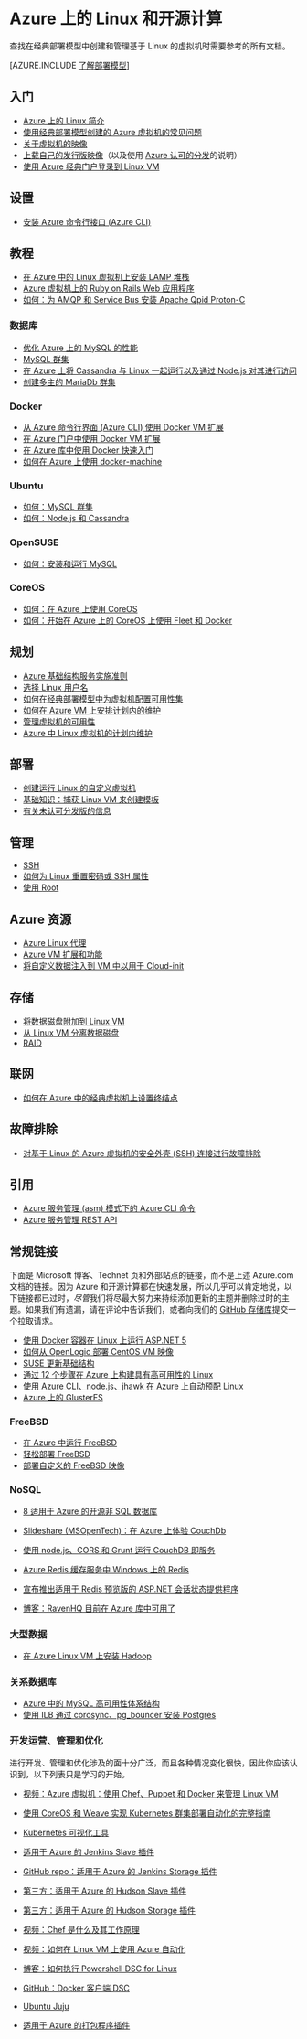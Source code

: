 <properties
	pageTitle="Azure 上的 Linux 和开源计算 | Azure"
	description="列出 Azure 上的 Linux 和开源计算文章，包括基本的 Linux 用法、一些关于在 Azure 上运行或上载 Linux 映像的基本概念，以及关于特定技术或优化的其他内容。"
	services="virtual-machines-linux"
	documentationCenter=""
	authors="squillace"
	manager="timlt"
	editor="tysonn"
	tags="azure-resource-manager,azure-service-management"/>

<tags
	ms.service="virtual-machines-linux"
	ms.date="05/10/2016"
	wacn.date="06/13/2016"/>



# Azure 上的 Linux 和开源计算

查找在经典部署模型中创建和管理基于 Linux 的虚拟机时需要参考的所有文档。

[AZURE.INCLUDE [了解部署模型](../includes/learn-about-deployment-models-both-include.md)]

## 入门
- [Azure 上的 Linux 简介](/documentation/articles/virtual-machines-linux-intro-on-azure)
- [使用经典部署模型创建的 Azure 虚拟机的常见问题](/documentation/articles/virtual-machines-linux-classic-faq)
- [关于虚拟机的映像](/documentation/articles/virtual-machines-linux-classic-about-images)
- [上载自己的发行版映像](/documentation/articles/virtual-machines-linux-classic-create-upload-vhd)（以及使用 [Azure 认可的分发](/documentation/articles/virtual-machines-linux-endorsed-distros)的说明）
- [使用 Azure 经典门户登录到 Linux VM](/documentation/articles/virtual-machines-linux-classic-log-on)

## 设置

- [安装 Azure 命令行接口 (Azure CLI)](/documentation/articles/xplat-cli-install)


## 教程

- [在 Azure 中的 Linux 虚拟机上安装 LAMP 堆栈](/documentation/articles/virtual-machines-linux-install-lamp-stack)
- [Azure 虚拟机上的 Ruby on Rails Web 应用程序](/documentation/articles/virtual-machines-linux-classic-ruby-rails-web-app)
- [如何：为 AMQP 和 Service Bus 安装 Apache Qpid Proton-C](/documentation/articles/service-bus-amqp-apache)

### 数据库
- [优化 Azure 上的 MySQL 的性能](/documentation/articles/virtual-machines-linux-classic-optimize-mysql)
- [MySQL 群集](/documentation/articles/virtual-machines-linux-classic-mysql-cluster)
- [在 Azure 上将 Cassandra 与 Linux 一起运行以及通过 Node.js 对其进行访问](/documentation/articles/virtual-machines-linux-classic-cassandra-nodejs)
- [创建多主的 MariaDb 群集](/documentation/articles/virtual-machines-linux-classic-mariadb-mysql-cluster)

### Docker
- [从 Azure 命令行界面 (Azure CLI) 使用 Docker VM 扩展](/documentation/articles/virtual-machines-linux-classic-cli-use-docker)
- [在 Azure 门户中使用 Docker VM 扩展](/documentation/articles/virtual-machines-linux-classic-portal-use-docker)
- [在 Azure 库中使用 Docker 快速入门](/documentation/articles/virtual-machines-linux-classic-docker-quickstart)
- [如何在 Azure 上使用 docker-machine](/documentation/articles/virtual-machines-linux-classic-docker-machine)

### Ubuntu
- [如何：MySQL 群集](/documentation/articles/virtual-machines-linux-classic-mysql-cluster)
- [如何：Node.js 和 Cassandra](/documentation/articles/virtual-machines-linux-classic-cassandra-nodejs)

### OpenSUSE
- [如何：安装和运行 MySQL](/documentation/articles/virtual-machines-linux-classic-mysql-on-opensuse)

### CoreOS
- [如何：在 Azure 上使用 CoreOS](/documentation/articles/virtual-machines-linux-classic-coreos-howto)
- [如何：开始在 Azure 上的 CoreOS 上使用 Fleet 和 Docker](/documentation/articles/virtual-machines-linux-classic-coreos-fleet-get-started)


## 规划
- [Azure 基础结构服务实施准则](/documentation/articles/virtual-machines-linux-infrastructure-service-guidelines)
- [选择 Linux 用户名](/documentation/articles/virtual-machines-linux-usernames)
- [如何在经典部署模型中为虚拟机配置可用性集](/documentation/articles/virtual-machines-linux-classic-configure-availability)
- [如何在 Azure VM 上安排计划内的维护](/documentation/articles/virtual-machines-linux-planned-maintenance-schedule)
- [管理虚拟机的可用性](/documentation/articles/virtual-machines-linux-manage-availability)
- [Azure 中 Linux 虚拟机的计划内维护](/documentation/articles/virtual-machines-linux-planned-maintenance)


## 部署
- [创建运行 Linux 的自定义虚拟机](/documentation/articles/virtual-machines-linux-classic-createportal)
- [基础知识：捕获 Linux VM 来创建模板](/documentation/articles/virtual-machines-linux-classic-capture-image)
- [有关未认可分发版的信息](/documentation/articles/virtual-machines-linux-create-upload-generic)


## 管理

- [SSH](/documentation/articles/virtual-machines-linux-ssh-from-linux)
- [如何为 Linux 重置密码或 SSH 属性](/documentation/articles/virtual-machines-linux-classic-reset-access)
- [使用 Root](/documentation/articles/virtual-machines-linux-use-root-privileges)


## Azure 资源

- [Azure Linux 代理](/documentation/articles/virtual-machines-linux-agent-user-guide)
- [Azure VM 扩展和功能](/documentation/articles/virtual-machines-windows-extensions-features)
- [将自定义数据注入到 VM 中以用于 Cloud-init](/documentation/articles/virtual-machines-windows-classic-inject-custom-data)


## 存储

- [将数据磁盘附加到 Linux VM](/documentation/articles/virtual-machines-linux-classic-attach-disk)
- [从 Linux VM 分离数据磁盘](/documentation/articles/virtual-machines-linux-classic-detach-disk)
- [RAID](/documentation/articles/virtual-machines-linux-configure-raid)


## 联网
- [如何在 Azure 中的经典虚拟机上设置终结点](/documentation/articles/virtual-machines-linux-classic-setup-endpoints)


## 故障排除
- [对基于 Linux 的 Azure 虚拟机的安全外壳 (SSH) 连接进行故障排除](/documentation/articles/virtual-machines-linux-troubleshoot-ssh-connection)


## 引用

- [Azure 服务管理 (asm) 模式下的 Azure CLI 命令](/documentation/articles/virtual-machines-command-line-tools)
- [Azure 服务管理 REST API](https://msdn.microsoft.com/zh-cn/library/azure/ee460799.aspx)




## 常规链接
下面是 Microsoft 博客、Technet 页和外部站点的链接，而不是上述 Azure.com 文档的链接。因为 Azure 和开源计算都在快速发展，所以几乎可以肯定地说，以下链接都已过时，*尽管*我们将尽最大努力来持续添加更新的主题并删除过时的主题。如果我们有遗漏，请在评论中告诉我们，或者向我们的 [GitHub 存储库](https://github.com/wacn/techcontent)提交一个拉取请求。

- [使用 Docker 容器在 Linux 上运行 ASP.NET 5](http://blogs.msdn.com/b/webdev/archive/2015/01/14/running-asp-net-5-applications-in-linux-containers-with-docker.aspx)
- [如何从 OpenLogic 部署 CentOS VM 映像](https://azure.microsoft.com/blog/2013/01/11/deploying-openlogic-centos-images-on-windows-azure-virtual-machines/)
- [SUSE 更新基础结构](https://forums.suse.com/showthread.php?5622-New-Update-Infrastructure)
- [通过 12 个步骤在 Azure 上构建具有高可用性的 Linux](http://blogs.technet.com/b/keithmayer/archive/2014/10/03/quick-start-guide-building-highly-available-linux-servers-in-the-cloud-on-microsoft-azure.aspx)
- [使用 Azure CLI、node.js、jhawk 在 Azure 上自动预配 Linux](http://blogs.technet.com/b/keithmayer/archive/2014/11/24/step-by-step-automated-provisioning-for-linux-in-the-cloud-with-microsoft-azure-xplat-cli-json-and-node-js-part-1.aspx)
- [Azure 上的 GlusterFS](http://dastouri.azurewebsites.net/gluster-on-azure-part-1/)

### FreeBSD
- [在 Azure 中运行 FreeBSD](https://azure.microsoft.com/blog/2014/05/22/running-freebsd-in-azure/)
- [轻松部署 FreeBSD](http://msopentech.com/blog/2014/10/24/easy-deploy-freebsd-microsoft-azure-vm-depot/)
- [部署自定义的 FreeBSD 映像](http://msopentech.com/blog/2014/05/14/deploy-customize-freebsd-virtual-machine-image-microsoft-azure/)

### NoSQL

- [8 适用于 Azure 的开源非 SQL 数据库](http://openness.microsoft.com/blog/2014/11/03/open-source-nosql-databases-microsoft-azure/)
- [Slideshare (MSOpenTech)：在 Azure 上体验 CouchDb](http://www.slideshare.net/brianbenz/experiences-using-couchdb-inside-microsofts-azure-team)
- [使用 node.js、CORS 和 Grunt 运行 CouchDB 即服务](http://msopentech.com/blog/2013/12/19/tutorial-building-multi-tier-windows-azure-web-application-use-cloudants-couchdb-service-node-js-cors-grunt-2/)

- [Azure Redis 缓存服务中 Windows 上的 Redis](http://msopentech.com/blog/2014/05/12/redis-on-windows/)
- [宣布推出适用于 Redis 预览版的 ASP.NET 会话状态提供程序](http://blogs.msdn.com/b/webdev/archive/2014/05/12/announcing-asp-net-session-state-provider-for-redis-preview-release.aspx)

- [博客：RavenHQ 目前在 Azure 库中可用了](https://azure.microsoft.com/blog/2014/08/12/ravenhq-now-available-in-the-azure-store/)

### 大型数据
- [在 Azure Linux VM 上安装 Hadoop](http://blogs.msdn.com/b/benjguin/archive/2013/04/05/how-to-install-hadoop-on-windows-azure-linux-virtual-machines.aspx)

### 关系数据库
- [Azure 中的 MySQL 高可用性体系结构](http://download.microsoft.com/download/6/1/C/61C0E37C-F252-4B33-9557-42B90BA3E472/MySQL_HADR_solution_in_Azure.pdf)
- [使用 ILB 通过 corosync、pg\_bouncer 安装 Postgres](https://github.com/chgeuer/postgres-azure)

### 开发运营、管理和优化

进行开发、管理和优化涉及的面十分广泛，而且各种情况变化很快，因此你应该认识到，以下列表只是学习的开始。

- [视频：Azure 虚拟机：使用 Chef、Puppet 和 Docker 来管理 Linux VM](https://azure.microsoft.com/blog/2014/12/15/azure-virtual-machines-using-chef-puppet-and-docker-for-managing-linux-vms/)

- [使用 CoreOS 和 Weave 实现 Kubernetes 群集部署自动化的完整指南](https://github.com/GoogleCloudPlatform/kubernetes/blob/master/docs/getting-started-guides/coreos/azure/README.md#kubernetes-on-azure-with-coreos-and-weave)
- [Kubernetes 可视化工具](https://azure.microsoft.com/blog/2014/08/28/hackathon-with-kubernetes-on-azure/)

- [适用于 Azure 的 Jenkins Slave 插件](http://msopentech.com/blog/2014/09/23/announcing-jenkins-slave-plugin-azure/)
- [GitHub repo：适用于 Azure 的 Jenkins Storage 插件](https://github.com/jenkinsci/windows-azure-storage-plugin)

- [第三方：适用于 Azure 的 Hudson Slave 插件](http://wiki.hudson-ci.org/display/HUDSON/Azure+Slave+Plugin)
- [第三方：适用于 Azure 的 Hudson Storage 插件](https://github.com/hudson3-plugins/windows-azure-storage-plugin)

- [视频：Chef 是什么及其工作原理](https://msopentech.com/blog/2014/03/31/using-chef-to-manage-azure-resources/)

- [视频：如何在 Linux VM 上使用 Azure 自动化](http://channel9.msdn.com/Shows/Azure-Friday/Azure-Automation-104-managing-Linux-and-creating-Modules-with-Joe-Levy)

- [博客：如何执行 Powershell DSC for Linux](http://blogs.technet.com/b/privatecloud/archive/2014/05/19/powershell-dsc-for-linux-step-by-step.aspx)
- [GitHub：Docker 客户端 DSC](https://github.com/anweiss/DockerClientDSC)

- [Ubuntu Juju](https://juju.ubuntu.com/docs/config-azure.html)

- [适用于 Azure 的打包程序插件](https://github.com/msopentech/packer-azure)
<!---HONumber=Mooncake_0606_2016-->